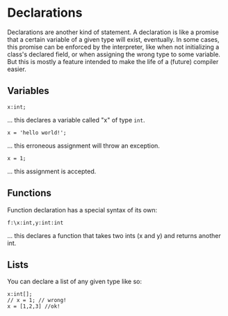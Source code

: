 # Declarations

Declarations are another kind of statement. A declaration is like a promise that a certain variable of a given type will exist, eventually. In some cases, this promise can be enforced by the interpreter, like when not initializing a class's declared field, or when assigning the wrong type to some variable. But this is mostly a feature intended to make the life of a (future) compiler easier.

## Variables

```
x:int;
```
... this declares a variable called "x" of type `int`.

```
x = 'hello world!'; 
```
... this erroneous assignment will throw an exception.


```
x = 1;
```
... this assignment is accepted.

## Functions

Function declaration has a special syntax of its own:

```
f:\x:int,y:int:int
```
... this declares a function that takes two ints (x and y) and returns another int.


## Lists

You can declare a list of any given type like so:

```
x:int[];
// x = 1; // wrong!
x = [1,2,3] //ok!
```






